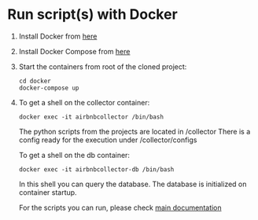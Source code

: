 # Run script(s) with Docker

1. Install Docker from [here](https://docs.docker.com/install/)
2. Install Docker Compose from [here](https://docs.docker.com/compose/install/)
3. Start the containers from root of the cloned project: 

   ```console
   cd docker
   docker-compose up
   ```
4. To get a shell on the collector container:

   ```console
   docker exec -it airbnbcollector /bin/bash
   ```
   The python scripts from the projects are located in /collector
   There is a config ready for the execution under /collector/configs

   To get a shell on the db container:

   ```shell
   docker exec -it airbnbcollector-db /bin/bash
   ```
   In this shell you can query the database. The database is initialized on container startup.

   For the scripts you can run, please check [main documentation](../README.md)
